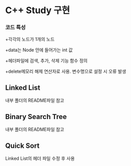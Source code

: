 # C++ Study 구현

### 코드 특성

  +각각의 노드가 1개의 노드

  +data는 Node 안에 들어가는 int 값

  +헤더파일에 검색, 추가, 삭제 기능 함수 정의

  +delete메모리 해제 연산자로 사용. 변수명으로 설정 시 오류 발생
 
## Linked List
 내부 폴더의 README파일 참고
 
## Binary Search Tree
 내부 폴더의 README파일 참고
    
## Quick Sort
 Linked List의 헤더 파일 수정 후 사용
